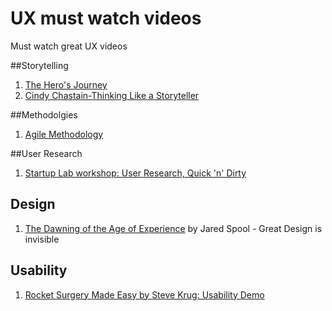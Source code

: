 # UX must watch videos
Must watch great UX videos


##Storytelling 
1. [The Hero's Journey](https://www.youtube.com/watch?v=RPKzF2tFgfs)
2. [Cindy Chastain-Thinking Like a Storyteller](https://vimeo.com/9686849)

##Methodolgies 
1. [Agile Methodology](https://www.commoncraft.com/video/agile-methodology)

##User Research
1. [Startup Lab workshop: User Research, Quick 'n' Dirty](https://www.youtube.com/watch?v=WpzmOH0hrEM)

## Design
1. [The Dawning of the Age of Experience](https://youtu.be/nes1bgfHpko) by Jared Spool - Great Design is invisible 

## Usability
1. [Rocket Surgery Made Easy by Steve Krug: Usability Demo](https://youtu.be/QckIzHC99Xc)
